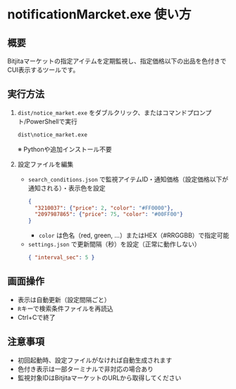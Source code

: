 # notificationMarcket.exe 使い方

## 概要
Bitjitaマーケットの指定アイテムを定期監視し、指定価格以下の出品を色付きでCUI表示するツールです。

## 実行方法
1. `dist/notice_market.exe` をダブルクリック、またはコマンドプロンプト/PowerShellで実行
   ```sh
   dist\notice_market.exe
   ```
   ※ Pythonや追加インストール不要

2. 設定ファイルを編集
   - `search_conditions.json` で監視アイテムID・通知価格（設定価格以下が通知される）・表示色を設定
     ```json
     {
       "3210037": {"price": 2, "color": "#FF0000"},
       "2097987865": {"price": 75, "color": "#00FF00"}
     }
     ```
     - `color` は色名（red, green, ...）またはHEX（#RRGGBB）で指定可能
   - `settings.json` で更新間隔（秒）を設定（正常に動作しない）
     ```json
     { "interval_sec": 5 }
     ```

## 画面操作
- 表示は自動更新（設定間隔ごと）
- `R`キーで検索条件ファイルを再読込
- Ctrl+Cで終了

## 注意事項
- 初回起動時、設定ファイルがなければ自動生成されます
- 色付き表示は一部ターミナルで非対応の場合あり
- 監視対象IDはBitjitaマーケットのURLから取得してください

